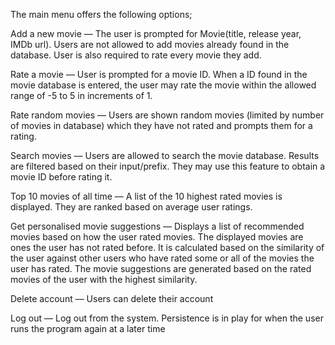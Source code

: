 The main menu offers the following options;

Add a new movie –– The user is prompted for Movie(title, release year, IMDb url). Users are not allowed to add movies already found in the database. User is also required to rate every movie they add.

Rate a movie –– User is prompted for a movie ID. When a ID found in the movie database is entered, the user may rate the movie within the allowed range of -5 to 5 in increments of 1.

Rate random movies –– Users are shown random movies (limited by number of movies in database) which they have not rated and prompts them for a rating.

Search movies –– Users are allowed to search the movie database. Results are filtered based on their input/prefix. They may use this feature to obtain a movie ID before rating it.

Top 10 movies of all time –– A list of the 10 highest rated movies is displayed. They are ranked based on average user ratings.

Get personalised movie suggestions –– Displays a list of recommended movies based on how the user rated movies. The displayed movies are ones the user has not rated before. It is calculated based on the similarity of the user against other users who have rated some or all of the movies the user has rated. The movie suggestions are generated based on the rated movies of the user with the highest similarity.

Delete account –– Users can delete their account

Log out –– Log out from the system. Persistence is in play for when the user runs the program again at a later time

